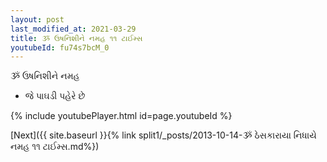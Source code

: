 ```yaml
---
layout: post
last_modified_at: 2021-03-29
title: ૐ ઉષનિશીને નમહ ૧૧ ટાઈમ્સ
youtubeId: fu74s7bcM_0
---
```

 
 
 ૐ ઉષનિશીને નમહ  
 
 -  જે પાઘડી પહેરે છે 
 
  
 
  
 
 
 
 
 
 


{% include youtubePlayer.html id=page.youtubeId %}
 
[Next]({{ site.baseurl }}{% link  split1/_posts/2013-10-14-ૐ ઠેસકારાયા નિધાયે નમહ ૧૧ ટાઈમ્સ.md%})
 
